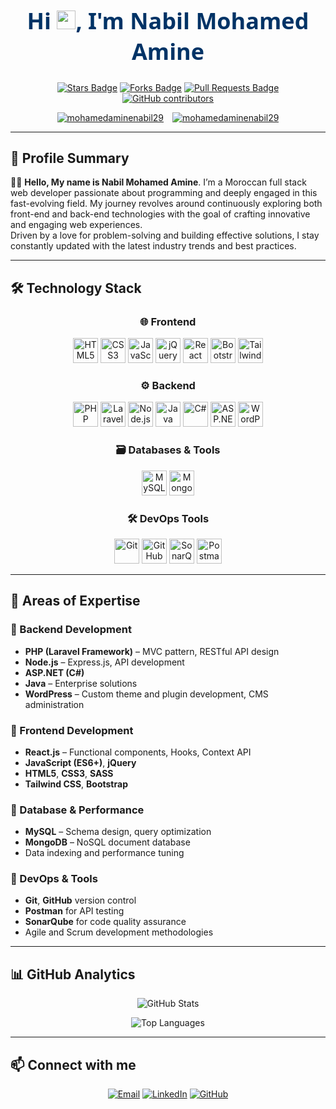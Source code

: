 <h1 align="center" style="font-family: 'Segoe UI', Tahoma, Geneva, Verdana, sans-serif; font-size: 36px;">
  <span style="color: #003366; font-weight: bold;">Hi <img src="https://media.giphy.com/media/hvRJCLFzcasrR4ia7z/giphy.gif" width="30" alt="Waving hand">, I'm Nabil Mohamed Amine</span> 
  
</h1>

<path d="m7.775 3.275 1.25-1.25a3.5 3.5 0 1 1 4.95 4.95l-2.5 2.5a3.5 3.5 0 0 1-4.95 0 .751.751 0 0 1 .018-1.042.751.751 0 0 1 1.042-.018 1.998 1.998 0 0 0 2.83 0l2.5-2.5a2.002 2.002 0 0 0-2.83-2.83l-1.25 1.25a.751.751 0 0 1-1.042-.018.751.751 0 0 1-.018-1.042Zm-4.69 9.64a1.998 1.998 0 0 0 2.83 0l1.25-1.25a.751.751 0 0 1 1.042.018.751.751 0 0 1 .018 1.042l-1.25 1.25a3.5 3.5 0 1 1-4.95-4.95l2.5-2.5a3.5 3.5 0 0 1 4.95 0 .751.751 0 0 1-.018 1.042.751.751 0 0 1-1.042.018 1.998 1.998 0 0 0-2.83 0l-2.5 2.5a1.998 1.998 0 0 0 0 2.83Z"></path></svg></a></div>
<div align="center">
    <a href="https://github.com/mohamedaminenabil29/mohamedaminenabil29/stargazers">
        <img src="https://img.shields.io/github/stars/mohamedaminenabil29/mohamedaminenabil29" alt="Stars Badge"/></a>
    <a href="https://github.com/mohamedaminenabil29/mohamedaminenabil29/network/members">
        <img src="https://img.shields.io/github/forks/mohamedaminenabil29/mohamedaminenabil29" alt="Forks Badge"/></a>
  <a href="https://github.com/mohamedaminenabil29/mohamedaminenabil29/pulls">
        <img src="https://img.shields.io/github/issues-pr/mohamedaminenabil29/mohamedaminenabil29?color=orange" alt="Pull Requests Badge"/></a>
<!--     <a href="https://github.com/mohamedaminenabil29/mohamedaminenabil29/issues">
        <img src="https://img.shields.io/github/issues/mohamedaminenabil29/mohamedaminenabil29?color=orange" alt="Issues Badge"/></a> -->
    <a href="https://github.com/mohamedaminenabil29/mohamedaminenabil29/graphs/contributors">
        <img src="https://img.shields.io/github/contributors/mohamedaminenabil29/mohamedaminenabil29?color=2b9348" alt="GitHub contributors"/></a>


<a target="_blank" rel="noopener noreferrer nofollow" 
        href="https://komarev.com/ghpvc/?username=mohamedaminenabil29&label=Profile%20views&color=0e75b6&style=flat">
        <img src="https://komarev.com/ghpvc/?username=mohamedaminenabil29&label=Profile%20views&color=0e75b6&style=flat" 
            alt="mohamedaminenabil29" 
            data-canonical-src="https://komarev.com/ghpvc/?username=mohamedaminenabil29&label=Profile%20views&color=0e75b6&style=flat" 
            style="max-width: 100%; margin-right: 10px;"></a>
    <a target="_blank" rel="noopener noreferrer nofollow" 
        href="https://img.shields.io/github/followers/mohamedaminenabil29?label=Followers">
        <img src="https://img.shields.io/github/followers/mohamedaminenabil29?label=Followers" 
            alt="mohamedaminenabil29" 
            data-canonical-src="https://img.shields.io/github/followers/mohamedaminenabil29?label=Followers" 
            style="max-width: 100%;"></a>
</div>

---

## 🎯 Profile Summary

👨‍💻 **Hello, My name is Nabil Mohamed Amine**. I’m a Moroccan full stack web developer passionate about programming and deeply engaged in this fast-evolving field. My journey revolves around continuously exploring both front-end and back-end technologies with the goal of crafting innovative and engaging web experiences.  
Driven by a love for problem-solving and building effective solutions, I stay constantly updated with the latest industry trends and best practices.

---

## 🛠 Technology Stack

<div align="center">

### 🌐 Frontend
<p>
  <img src="https://cdn.jsdelivr.net/gh/devicons/devicon/icons/html5/html5-original.svg" alt="HTML5" height="40"/>
  <img src="https://cdn.jsdelivr.net/gh/devicons/devicon/icons/css3/css3-original.svg" alt="CSS3" height="40"/>
  <img src="https://cdn.jsdelivr.net/gh/devicons/devicon/icons/javascript/javascript-original.svg" alt="JavaScript" height="40"/>
  <img src="https://cdn.jsdelivr.net/gh/devicons/devicon/icons/jquery/jquery-original.svg" alt="jQuery" height="40"/>
  <img src="https://cdn.jsdelivr.net/gh/devicons/devicon/icons/react/react-original.svg" alt="React" height="40"/>
  <img src="https://cdn.jsdelivr.net/gh/devicons/devicon/icons/bootstrap/bootstrap-original.svg" alt="Bootstrap" height="40"/>
  <img src="https://upload.wikimedia.org/wikipedia/commons/d/d5/Tailwind_CSS_Logo.svg" alt="Tailwind CSS" height="40"/>
</p>

### ⚙️ Backend
<p>
  <img src="https://cdn.jsdelivr.net/gh/devicons/devicon/icons/php/php-original.svg" alt="PHP" height="40"/>
  <img src="https://upload.wikimedia.org/wikipedia/commons/9/9a/Laravel.svg" alt="Laravel" height="40"/>
  <img src="https://cdn.jsdelivr.net/gh/devicons/devicon/icons/nodejs/nodejs-original.svg" alt="Node.js" height="40"/>
  <img src="https://cdn.jsdelivr.net/gh/devicons/devicon/icons/java/java-original.svg" alt="Java" height="40"/>
  <img src="https://cdn.jsdelivr.net/gh/devicons/devicon/icons/csharp/csharp-original.svg" alt="C#" height="40"/>
  <img src="https://cdn.jsdelivr.net/gh/devicons/devicon/icons/dot-net/dot-net-original.svg" alt="ASP.NET" height="40"/>
  <img src="https://cdn.jsdelivr.net/gh/devicons/devicon/icons/wordpress/wordpress-original.svg" alt="WordPress" height="40"/>
</p>

### 🗃️ Databases & Tools
<p>
  <img src="https://cdn.jsdelivr.net/gh/devicons/devicon/icons/mysql/mysql-original.svg" alt="MySQL" height="40"/>
  <img src="https://cdn.jsdelivr.net/gh/devicons/devicon/icons/mongodb/mongodb-original.svg" alt="MongoDB" height="40"/>
</p>

### 🛠 DevOps Tools
<p>
  <img src="https://cdn.jsdelivr.net/gh/devicons/devicon/icons/git/git-original.svg" alt="Git" height="40"/>
  <img src="https://cdn.jsdelivr.net/gh/devicons/devicon/icons/github/github-original.svg" alt="GitHub" height="40"/>
  <img src="https://cdn.jsdelivr.net/gh/devicons/devicon/icons/sonarqube/sonarqube-original.svg" alt="SonarQube" height="40"/>
  <img src="https://cdn.jsdelivr.net/gh/devicons/devicon/icons/postman/postman-original.svg" alt="Postman" height="40"/>
</p>

</div>

---

## 🚀 Areas of Expertise

### 🔹 Backend Development
- **PHP (Laravel Framework)** – MVC pattern, RESTful API design  
- **Node.js** – Express.js, API development  
- **ASP.NET (C#)**  
- **Java** – Enterprise solutions  
- **WordPress** – Custom theme and plugin development, CMS administration  

### 🔹 Frontend Development
- **React.js** – Functional components, Hooks, Context API  
- **JavaScript (ES6+)**, **jQuery**  
- **HTML5**, **CSS3**, **SASS**  
- **Tailwind CSS**, **Bootstrap**

### 🔹 Database & Performance
- **MySQL** – Schema design, query optimization  
- **MongoDB** – NoSQL document database  
- Data indexing and performance tuning  

### 🔹 DevOps & Tools
- **Git**, **GitHub** version control  
- **Postman** for API testing  
- **SonarQube** for code quality assurance  
- Agile and Scrum development methodologies  

---

## 📊 GitHub Analytics

<div align="center">

![GitHub Stats](https://github-readme-stats.vercel.app/api?username=mohamedaminenabil29&show_icons=true&theme=vue-dark&hide_border=true&count_private=true)

![Top Languages](https://github-readme-stats.vercel.app/api/top-langs/?username=mohamedaminenabil29&layout=compact&theme=vue-dark&hide_border=true)

</div>

---

## 📫 Connect with me

<div align="center">

[![Email](https://img.shields.io/badge/Email-D14836?style=for-the-badge&logo=gmail&logoColor=white)](mailto:mohamedaminenabil29@gmail.com)
[![LinkedIn](https://img.shields.io/badge/LinkedIn-0077B5?style=for-the-badge&logo=linkedin&logoColor=white)](https://www.linkedin.com/in/mohamed-amine-nabil-012987386/)
[![GitHub](https://img.shields.io/badge/GitHub-181717?style=for-the-badge&logo=github&logoColor=white)](https://github.com/mohamedaminenabil29)

</div>

